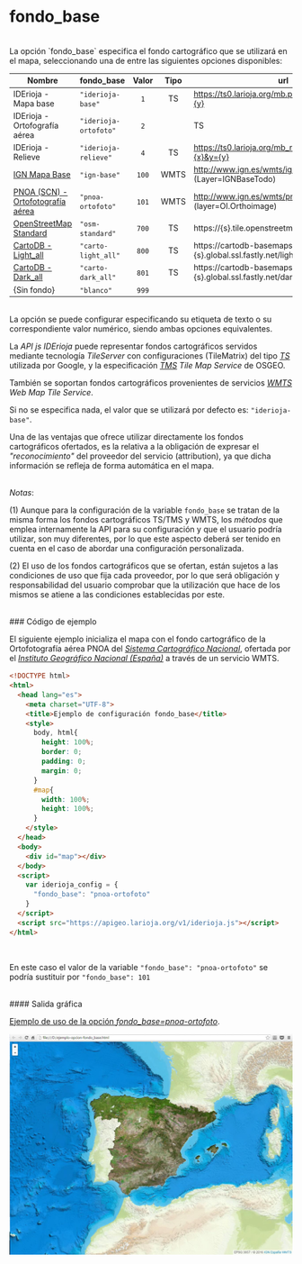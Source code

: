 # fondo_base
</br>
La opción `fondo_base` especifica el fondo cartográfico que se utilizará en el mapa, seleccionando una de entre las siguientes opciones disponibles:

|Nombre|fondo_base|Valor|Tipo|url
------|------|:----:|:----:|-----
IDErioja - Mapa base|`"iderioja-base"`|`1`|TS|https://ts0.larioja.org/mb.php?z={z}&x={x}&y={y}
IDErioja - Ortofografía aérea|`"iderioja-ortofoto"`|`2`||TS|https://ts0.larioja.org/mb_raster.php?z={z}&x={x}&y={y}
IDErioja - Relieve|`"iderioja-relieve"`|`4`|TS|https://ts0.larioja.org/mb_relieve.php?z={z}&x={x}&y={y}
[IGN Mapa Base](http://www.ign.es/wmts/ign-base?request=GetCapabilities&service=WMTS)|`"ign-base"`|`100`|WMTS|http://www.ign.es/wmts/ign-base (Layer=IGNBaseTodo)
[PNOA (SCN) - Ortofotografía aérea](http://www.ign.es/wmts/pnoa-ma?request=GetCapabilities&service=WMTS)|`"pnoa-ortofoto"`|`101`|WMTS|http://www.ign.es/wmts/pnoa-ma (layer=OI.Orthoimage)
[OpenStreetMap Standard](http://wiki.openstreetmap.org/wiki/Standard_tile_layer)|`"osm-standard"`|`700`|TS|https://{s}.tile.openstreetmap.org/{z}/{x}/{y}.png
[CartoDB - Light_all](https://carto.com/location-data-services/basemaps/)|`"carto-light_all"`|`800`|TS|https://cartodb-basemaps-{s}.global.ssl.fastly.net/light_all/{z}/{x}/{y}.png
[CartoDB - Dark_all](https://carto.com/location-data-services/basemaps/)|`"carto-dark_all"`|`801`|TS|https://cartodb-basemaps-{s}.global.ssl.fastly.net/dark_all/{z}/{x}/{y}.png
{Sin fondo}|`"blanco"`|`999`||

</br>La opción se puede configurar especificando su etiqueta de texto o su correspondiente valor numérico, siendo ambas opciones equivalentes.

La *API js IDErioja* puede representar fondos cartográficos servidos mediante tecnología *TileServer* con configuraciones (TileMatrix) del tipo [*TS*](https://developers.google.com/maps/documentation/javascript/maptypes) utilizada por Google, y la especificación [*TMS*](http://wiki.osgeo.org/wiki/Tile_Map_Service_Specification) *Tile Map Service* de OSGEO.

También se soportan fondos cartográficos provenientes de servicios [*WMTS*](http://www.opengeospatial.org/standards/wmts) *Web Map Tile Service*.

Si no se especifica nada, el valor que se utilizará por defecto es: `"iderioja-base"`.

Una de las ventajas que ofrece utilizar directamente los fondos cartográficos ofertados, es la relativa a la obligación de expresar el *"reconocimiento"* del proveedor del servicio (attribution), ya que dicha información se refleja de forma automática en el mapa.

</br>*Notas*:

(1) Aunque para la configuración de la variable `fondo_base` se tratan de la misma forma los fondos cartográficos TS/TMS y WMTS, los *métodos* que emplea internamente la API para su configuración y que el usuario podría utilizar, son muy diferentes, por lo que este aspecto deberá ser tenido en cuenta en el caso de abordar una configuración personalizada.

(2) El uso de los fondos cartográficos que se ofertan, están sujetos a las condiciones de uso que fija cada proveedor, por lo que será obligación y responsabilidad del usuario comprobar que la utilización que hace de los mismos se atiene a las condiciones establecidas por este.


</br>
### Código de ejemplo
</br>

El siguiente ejemplo inicializa el mapa con el fondo cartográfico de la Ortofotografía aérea PNOA del [*Sistema Cartográfico Nacional*](http://www.scne.es/), ofertada por el [*Instituto Geográfico Nacional (España)*](http://www.ign.es/ign/main/index.do) a través de un servicio WMTS.

```html
<!DOCTYPE html>
<html>
  <head lang="es">
    <meta charset="UTF-8">
    <title>Ejemplo de configuración fondo_base</title>
    <style>
      body, html{
        height: 100%;
        border: 0;
        padding: 0;
        margin: 0;
      }
      #map{
        width: 100%;
        height: 100%;
      }
    </style>
  </head>
  <body>
    <div id="map"></div>
  </body>
  <script>
    var iderioja_config = {
      "fondo_base": "pnoa-ortofoto"
    }
  </script>
  <script src="https://apigeo.larioja.org/v1/iderioja.js"></script>
</html>
```
</br>

En este caso el valor de la variable `"fondo_base": "pnoa-ortofoto"` se podría sustituir por `"fondo_base": 101`

</br>
#### Salida gráfica
</br>

[Ejemplo de uso de la opción *fondo_base=pnoa-ortofoto*](https://iderioja.github.io/doc_api_iderioja/ejemplo_opcion_fondo_base).

![Ejemplo de uso de la opción fondo_base](/img/opciones_fondo_base_salida_grafica.jpg "Ejemplo de uso de la opción fondo_base")

